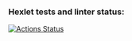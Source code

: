 ### Hexlet tests and linter status:
[![Actions Status](https://github.com/olekhova/layout-designer-project-lvl2/workflows/hexlet-check/badge.svg)](https://github.com/olekhova/layout-designer-project-lvl2/actions)